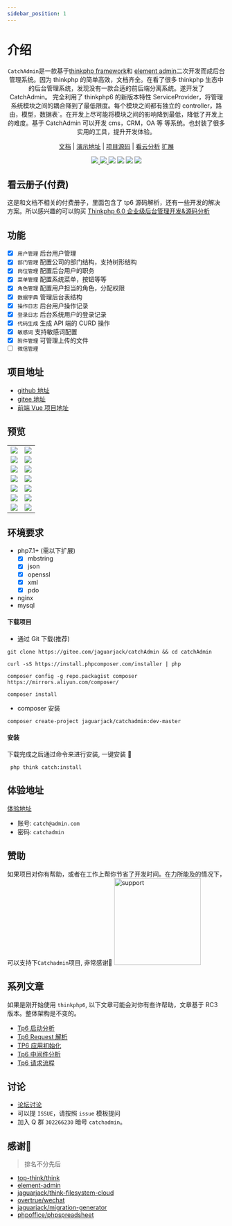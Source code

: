 ```yaml
---
sidebar_position: 1
---
```


# 介绍
<p align="center"><code>CatchAdmin</code>是一款基于<a href="http://www.thinkphp.cn/" target="_blank">thinkphp framework</a>和
<a href="https://github.com/PanJiaChen/vue-element-admin/">element admin</a>二次开发而成后台管理系统。因为 thinkphp 的简单高效，文档齐全。在看了很多 thinkphp 生态中的后台管理系统，发现没有一款合适的前后端分离系统。遂开发了 CatchAdmin。
完全利用了 thinkphp6 的新版本特性 ServiceProvider，将管理系统模块之间的耦合降到了最低限度。每个模块之间都有独立的 controller，路由，模型，数据表`。在开发上尽可能将模块之间的影响降到最低，降低了开发上的难度。基于 CatchAdmin 可以开发 cms，CRM，OA 等
等系统。也封装了很多实用的工具，提升开发体验。
</p>

<p align="center">
<a href="http://doc.catchadmin.com/">文档</a> |
<a href="http://vue.catchadmin.com">演示地址</a> |
<a href="https://gitee.com/jaguarjack/catchAdmin">项目源码</a> |
<a href="https://www.kancloud.cn/akasishikelu/thinkphp6">看云分析</a> 
<a href="#extensions">扩展</a>
</p>

<p align="center">
    <a href="https://gitee.com/jaguarjack/catchAdmin" target="_blank">
        <img src="https://svg.hamm.cn/gitee.svg?type=star&user=jaguarjack&project=catchAdmin"/>
    </a >
    <a href="https://gitee.com/jaguarjack/catchAdmin" target="_blank">
        <img src="https://svg.hamm.cn/gitee.svg?type=fork&user=jaguarjack&project=catchAdmin"/>
    </a >
    <img src="https://svg.hamm.cn/badge.svg?key=Base&value=ThinkPHP6"/>
    <img src="https://svg.hamm.cn/badge.svg?key=Data&value=MySQL5.7"/>
    <img src="https://svg.hamm.cn/badge.svg?key=Runtime&value=PHP7.1"/>
    <img src="https://svg.hamm.cn/badge.svg?key=License&value=Apache-2.0"/>
</p >

## 看云册子(付费)
这是和文档不相关的付费册子，里面包含了 tp6 源码解析，还有一些开发的解决方案。所以感兴趣的可以购买
[Thinkphp 6.0 企业级后台管理开发&源码分析](https://www.kancloud.cn/akasishikelu/thinkphp6)

## 功能
- [x] `用户管理` 后台用户管理
- [x] `部门管理` 配置公司的部门结构，支持树形结构
- [x] `岗位管理` 配置后台用户的职务
- [x] `菜单管理` 配置系统菜单，按钮等等
- [x] `角色管理` 配置用户担当的角色，分配权限
- [x] `数据字典` 管理后台表结构
- [x] `操作日志` 后台用户操作记录
- [x] `登录日志` 后台系统用户的登录记录
- [x] `代码生成` 生成 API 端的 CURD 操作
- [x] `敏感词`  支持敏感词配置
- [x] `附件管理` 可管理上传的文件
- [ ] `微信管理`

## 项目地址
- [github 地址](https://github.com/yanwenwu/catch-admin)
- [gitee 地址](https://gitee.com/jaguarjack/catchAdmin)
- [前端 Vue 项目地址](https://github.com/yanwenwu/catch-admin-vue)

## 预览
<table>
    <tr>
        <td><img src="https://s1.ax1x.com/2020/09/07/wucNXq.md.png"/></td>
        <td><img src="https://s1.ax1x.com/2020/09/07/wucm6I.md.png"/></td>
    </tr>
    <tr>
        <td><img src="https://s1.ax1x.com/2020/09/07/wucZpd.md.png"/></td>
        <td><img src="https://s1.ax1x.com/2020/09/07/wuce1A.md.png"/></td>
    </tr>
    <tr>
        <td><img src="https://s1.ax1x.com/2020/09/07/wucnXt.md.png"/></td>
        <td><img src="https://s1.ax1x.com/2020/09/07/wucKnP.md.png"/></td>
    </tr>
    <tr>
        <td><img src="https://s1.ax1x.com/2020/09/07/wuc3tg.md.png"/></td>
        <td><img src="https://s1.ax1x.com/2020/09/07/wucM0f.md.png"/></td>
    </tr>
    <tr>
        <td><img src="https://s1.ax1x.com/2020/09/07/wucQ78.md.png"/></td>
        <td><img src="https://s1.ax1x.com/2020/09/07/wuc1AS.md.png"/></td>
    </tr>
     <tr>
        <td><img src="https://s1.ax1x.com/2020/09/07/wuc8hQ.md.png"/></td>
        <td><img src="https://s1.ax1x.com/2020/09/07/wucY1s.md.png"/></td>
    </tr>
    <tr>
        <td><img src="https://s1.ax1x.com/2020/09/07/wucJpj.md.png"/></td>
        <td><img src="https://s1.ax1x.com/2020/09/07/wuctcn.md.png"/></td>
    </tr>
</table>

## 环境要求
- php7.1+ (需以下扩展)
    - [x] mbstring
    - [x] json
    - [x] openssl
    - [x] xml
    - [x] pdo
- nginx
- mysql

#### 下载项目
- 通过 Git 下载(推荐)
```shell
git clone https://gitee.com/jaguarjack/catchAdmin && cd catchAdmin

curl -sS https://install.phpcomposer.com/installer | php

composer config -g repo.packagist composer https://mirrors.aliyun.com/composer/

composer install

```
- composer 安装
```shell
composer create-project jaguarjack/catchadmin:dev-master
```

#### 安装
下载完成之后通过命令来进行安装, 一键安装 🚀
```shell
 php think catch:install 
```

## 体验地址
[体验地址](https://demo.catchadmin.com)
- 账号: `catch@admin.com`
- 密码: `catchadmin`

## 赞助
如果项目对你有帮助，或者在工作上帮你节省了开发时间。在力所能及的情况下，可以支持下`Catchadmin`项目, 非常感谢🙏
<img src="/img/support.jpeg" width = "200" alt="support"/>

## 系列文章
如果是刚开始使用 `thinkphp6`, 以下文章可能会对你有些许帮助，文章基于 RC3 版本。整体架构是不变的。
- [Tp6 启动分析](https://www.kancloud.cn/akasishikelu/thinkphp6/1129385)
- [Tp6 Request 解析](https://www.kancloud.cn/akasishikelu/thinkphp6/1134496)
- [TP6 应用初始化](https://www.kancloud.cn/akasishikelu/thinkphp6/1130427)
- [Tp6 中间件分析](https://www.kancloud.cn/akasishikelu/thinkphp6/1136616)
- [Tp6 请求流程](https://www.kancloud.cn/akasishikelu/thinkphp6/1136608)

## 讨论
- [论坛讨论](https://bbs.catchadmin.com)
- 可以提 `ISSUE`，请按照 `issue` 模板提问
- 加入 Q 群 `302266230` 暗号 `catchadmin`。


## 感谢🙏
> 排名不分先后

- [top-think/think](https://github.com/top-think/think)
- [element-admin](https://panjiachen.gitee.io/vue-element-admin-site/zh/)
- [jaguarjack/think-filesystem-cloud](https://github.com/yanwenwu/think-filesystem-cloud)
- [overtrue/wechat](https://github.com/overtrue/wechat)
- [jaguarjack/migration-generator](https://github.com/yanwenwu/migration-generator)
- [phpoffice/phpspreadsheet](https://github.com/PHPOffice/PhpSpreadsheet)
